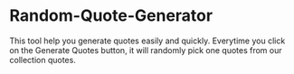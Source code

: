 # Random-Quote-Generator
This tool help you generate quotes easily and quickly. Everytime you click on the Generate Quotes button, it will randomly pick one quotes from our collection quotes.
